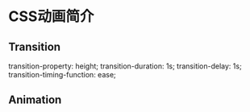 # CSS动画简介
## Transition



transition-property: height;
transition-duration: 1s;
transition-delay: 1s;
transition-timing-function: ease;



## Animation
 
